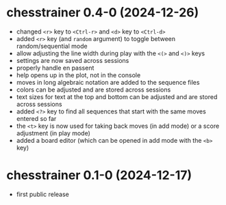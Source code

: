 # chesstrainer 0.4-0 (2024-12-26)

- changed `<r>` key to `<Ctrl-r>` and `<d>` key to `<Ctrl-d>`
- added `<r>` key (and `random` argument) to toggle between random/sequential mode
- allow adjusting the line width during play with the `<(>` and `<)>` keys
- settings are now saved across sessions
- properly handle en passent
- help opens up in the plot, not in the console
- moves in long algebraic notation are added to the sequence files
- colors can be adjusted and are stored across sessions
- text sizes for text at the top and bottom can be adjusted and are stored across sessions
- added `<?>` key to find all sequences that start with the same moves entered so far
- the `<t>` key is now used for taking back moves (in add mode) or a score adjustment (in play mode)
- added a board editor (which can be opened in add mode with the `<b>` key)

# chesstrainer 0.1-0 (2024-12-17)

- first public release
